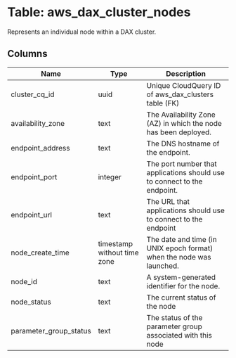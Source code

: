 
# Table: aws_dax_cluster_nodes
Represents an individual node within a DAX cluster.
## Columns
| Name        | Type           | Description  |
| ------------- | ------------- | -----  |
|cluster_cq_id|uuid|Unique CloudQuery ID of aws_dax_clusters table (FK)|
|availability_zone|text|The Availability Zone (AZ) in which the node has been deployed.|
|endpoint_address|text|The DNS hostname of the endpoint.|
|endpoint_port|integer|The port number that applications should use to connect to the endpoint.|
|endpoint_url|text|The URL that applications should use to connect to the endpoint|
|node_create_time|timestamp without time zone|The date and time (in UNIX epoch format) when the node was launched.|
|node_id|text|A system-generated identifier for the node.|
|node_status|text|The current status of the node|
|parameter_group_status|text|The status of the parameter group associated with this node|
